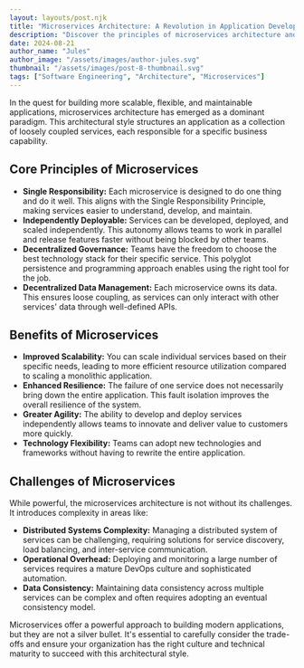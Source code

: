 ```yaml
---
layout: layouts/post.njk
title: "Microservices Architecture: A Revolution in Application Development"
description: "Discover the principles of microservices architecture and how it enables building scalable and resilient applications."
date: 2024-08-21
author_name: "Jules"
author_image: "/assets/images/author-jules.svg"
thumbnail: "/assets/images/post-8-thumbnail.svg"
tags: ["Software Engineering", "Architecture", "Microservices"]
---
```


In the quest for building more scalable, flexible, and maintainable applications, microservices architecture has emerged as a dominant paradigm. This architectural style structures an application as a collection of loosely coupled services, each responsible for a specific business capability.

## Core Principles of Microservices

*   **Single Responsibility:** Each microservice is designed to do one thing and do it well. This aligns with the Single Responsibility Principle, making services easier to understand, develop, and maintain.
*   **Independently Deployable:** Services can be developed, deployed, and scaled independently. This autonomy allows teams to work in parallel and release features faster without being blocked by other teams.
*   **Decentralized Governance:** Teams have the freedom to choose the best technology stack for their specific service. This polyglot persistence and programming approach enables using the right tool for the job.
*   **Decentralized Data Management:** Each microservice owns its data. This ensures loose coupling, as services can only interact with other services' data through well-defined APIs.

## Benefits of Microservices

*   **Improved Scalability:** You can scale individual services based on their specific needs, leading to more efficient resource utilization compared to scaling a monolithic application.
*   **Enhanced Resilience:** The failure of one service does not necessarily bring down the entire application. This fault isolation improves the overall resilience of the system.
*   **Greater Agility:** The ability to develop and deploy services independently allows teams to innovate and deliver value to customers more quickly.
*   **Technology Flexibility:** Teams can adopt new technologies and frameworks without having to rewrite the entire application.

## Challenges of Microservices

While powerful, the microservices architecture is not without its challenges. It introduces complexity in areas like:

*   **Distributed Systems Complexity:** Managing a distributed system of services can be challenging, requiring solutions for service discovery, load balancing, and inter-service communication.
*   **Operational Overhead:** Deploying and monitoring a large number of services requires a mature DevOps culture and sophisticated automation.
*   **Data Consistency:** Maintaining data consistency across multiple services can be complex and often requires adopting an eventual consistency model.

Microservices offer a powerful approach to building modern applications, but they are not a silver bullet. It's essential to carefully consider the trade-offs and ensure your organization has the right culture and technical maturity to succeed with this architectural style.
